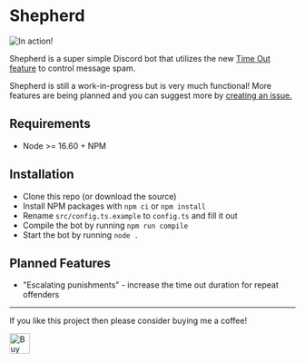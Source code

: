 # Shepherd

![In action!](https://i.imgur.com/AnwQnUy.gif)

Shepherd is a super simple Discord bot that utilizes the new [Time Out feature](https://support.discord.com/hc/en-us/articles/4413305239191) to control message spam.

Shepherd is still a work-in-progress but is very much functional! More features are being planned and you can suggest more by [creating an issue.](https://github.com/depthbomb/Shepherd/issues/new)

## Requirements

* Node >= 16.60 + NPM

## Installation

* Clone this repo (or download the source)
* Install NPM packages with `npm ci` or `npm install`
* Rename `src/config.ts.example` to `config.ts` and fill it out
* Compile the bot by running `npm run compile`
* Start the bot by running `node .`

## Planned Features

* "Escalating punishments" - increase the time out duration for repeat offenders

---

If you like this project then please consider buying me a coffee!

<a href='https://ko-fi.com/O4O1DV77' target='_blank'><img height='36' src='https://cdn.ko-fi.com/cdn/kofi1.png?v=3' alt='Buy Me a Coffee at ko-fi.com'/></a>
